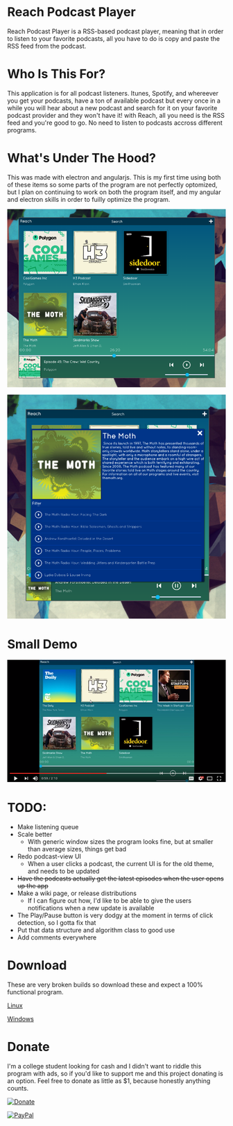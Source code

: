 # Reach Podcast Player


Reach Podcast Player is a RSS-based podcast player, meaning that in order to listen to your favorite podcasts, all you have to do is copy and paste the RSS feed from the podcast.


# Who Is This For?

This application is for all podcast listeners. Itunes, Spotify, and whereever you get your podcasts, have a ton of available podcast but every once in a while you will hear about a new podcast and search for it on your favorite podcast provider and they won't have it! with Reach, all you need is the RSS feed and you're good to go. No need to listen to podcasts accross different programs.


# What's Under The Hood?

This was made with electron and angularjs. This is my first time using both of these items so some parts of the program are not perfectly optomized, but I plan on continuing to work on both the program itself, and my angular and electron skills in order to fuilly optimize the program.


![Main Window](/github-images/main-window.png)

![Podcast View](/github-images/podcast-view.png)



# Small Demo
[![Video](/github-images/video-preview.png)](https://www.youtube.com/watch?v=X1V-xz1itjA&t "Video Title")



# TODO:
* Make listening queue
* Scale better
  * With generic window sizes the program looks fine, but at smaller than average sizes, things get bad
* Redo podcast-view UI
  * When a user clicks a podcast, the current UI is for the old theme, and needs to be updated
* ~~Have the podcasts actually get the latest episodes when the user opens up the app~~
* Make a wiki page, or release distributions
  * If I can figure out how, I'd like to be able to give the users notifications when a new update is available
* The Play/Pause button is very dodgy at the moment in terms of click detection, so I gotta fix that
* Put that data structure and algorithm class to good use
* Add comments everywhere
 

# Download
 These are very broken builds so download these and expect a 100% functional program.
 
 [Linux](http://www.mediafire.com/file/e8k77pdjqyibege/reach_linux.zip)
 
 
 [Windows](http://www.mediafire.com/file/4i7exdevyhvsbpy/reach_windows.zip)
 




# Donate

I'm a college student looking for cash and I didn't want to riddle this program with ads, so if you'd like to support me and this project donating is an option. Feel free to donate as little as $1, because honestly anything counts.

[![Donate](https://www.paypalobjects.com/en_US/i/btn/btn_donateCC_LG.gif)](https://www.paypal.com/cgi-bin/webscr?cmd=_s-xclick&hosted_button_id=KQZ6VEAGUQRGW)

[![PayPal](https://www.paypalobjects.com/en_US/i/scr/pixel.gif)](https://www.paypal.com/cgi-bin/webscr?cmd=_s-xclick&hosted_button_id=KQZ6VEAGUQRGW)
